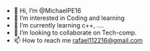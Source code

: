 - 👋 Hi, I’m @MichaelPE16
- 👀 I’m interested in Coding and learning
- 🌱 I’m currently learning c++, ....
- 💞️ I’m looking to collaborate on Tech-comp.
- 📫 How to reach me rafael112216@gmail.com

<!---
MichaelPE16/MichaelPE16 is a ✨ special ✨ repository because its `README.md` (this file) appears on your GitHub profile.
You can click the Preview link to take a look at your changes.
--->
